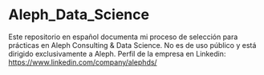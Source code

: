 # Aleph_Data_Science
Este repositorio en español documenta mi proceso de selección para prácticas en Aleph Consulting &amp; Data Science. No es de uso público y está dirigido exclusivamente a Aleph. Perfil de la empresa en Linkedin: https://www.linkedin.com/company/alephds/

